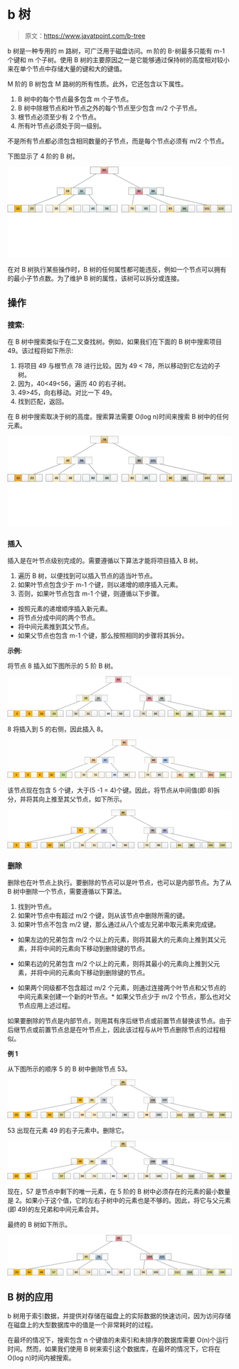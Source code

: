 # b 树

> 原文：<https://www.javatpoint.com/b-tree>

b 树是一种专用的 m 路树，可广泛用于磁盘访问。m 阶的 B-树最多只能有 m-1 个键和 m 个子树。使用 B 树的主要原因之一是它能够通过保持树的高度相对较小来在单个节点中存储大量的键和大的键值。

M 阶的 B 树包含 M 路树的所有性质。此外，它还包含以下属性。

1.  B 树中的每个节点最多包含 m 个子节点。
2.  B 树中除根节点和叶节点之外的每个节点至少包含 m/2 个子节点。
3.  根节点必须至少有 2 个节点。
4.  所有叶节点必须处于同一级别。

不是所有节点都必须包含相同数量的子节点，而是每个节点必须有 m/2 个节点。

下图显示了 4 阶的 B 树。

![B Tree](img/415417c9b8b88014446cc3d3f6fe139f.png)

在对 B 树执行某些操作时，B 树的任何属性都可能违反，例如一个节点可以拥有的最小子节点数。为了维护 B 树的属性，该树可以拆分或连接。

## 操作

### 搜索:

在 B 树中搜索类似于在二叉查找树。例如，如果我们在下面的 B 树中搜索项目 49。该过程将如下所示:

1.  将项目 49 与根节点 78 进行比较。因为 49 < 78，所以移动到它左边的子树。
2.  因为，40<49<56，遍历 40 的右子树。
3.  49>45，向右移动。对比一下 49。
4.  找到匹配，返回。

在 B 树中搜索取决于树的高度。搜索算法需要 O(log n)时间来搜索 B 树中的任何元素。

![B Tree](img/f26ab0cb32400455e90037342dfb8eea.png)

### 插入

插入是在叶节点级别完成的。需要遵循以下算法才能将项目插入 B 树。

1.  遍历 B 树，以便找到可以插入节点的适当叶节点。
2.  如果叶节点包含少于 m-1 个键，则以递增的顺序插入元素。
3.  否则，如果叶节点包含 m-1 个键，则遵循以下步骤。

*   按照元素的递增顺序插入新元素。
*   将节点分成中间的两个节点。
*   将中间元素推到其父节点。
*   如果父节点也包含 m-1 个键，那么按照相同的步骤将其拆分。

**示例:**

将节点 8 插入如下图所示的 5 阶 B 树。

![B Tree](img/5c663faeb91cea6aa24bfa4b7859b953.png)

8 将插入到 5 的右侧，因此插入 8。

![B Tree](img/2e72ad419fd623e6c2fb5cca2ec5671b.png)

该节点现在包含 5 个键，大于(5 -1 = 4)个键。因此，将节点从中间值(即 8)拆分，并将其向上推至其父节点，如下所示。

![B Tree](img/3c6d7821b267a0f3b98f1c4a8c92aead.png)

### 删除

删除也在叶节点上执行。要删除的节点可以是叶节点，也可以是内部节点。为了从 B 树中删除一个节点，需要遵循以下算法。

1.  找到叶节点。
2.  如果叶节点中有超过 m/2 个键，则从该节点中删除所需的键。
3.  如果叶节点不包含 m/2 键，那么通过从八个或左兄弟中取元素来完成键。

*   如果左边的兄弟包含 m/2 个以上的元素，则将其最大的元素向上推到其父元素，并将中间的元素向下移动到删除键的节点。
*   如果右边的兄弟包含 m/2 个以上的元素，则将其最小的元素向上推到父元素，并将中间的元素向下移动到删除键的节点。

*   如果两个同级都不包含超过 m/2 个元素，则通过连接两个叶节点和父节点的中间元素来创建一个新的叶节点。*   如果父节点少于 m/2 个节点，那么也对父节点应用上述过程。

如果要删除的节点是内部节点，则用其有序后继节点或前置节点替换该节点。由于后继节点或前置节点总是在叶节点上，因此该过程与从叶节点删除节点的过程相似。

**例 1**

从下图所示的顺序 5 的 B 树中删除节点 53。

![B Tree](img/27b2a5f9e0af42c1cae8e3a2b87245c4.png)

53 出现在元素 49 的右子元素中。删除它。

![B Tree](img/e2b3a4de26a6dde2a63d57aa308592eb.png)

现在，57 是节点中剩下的唯一元素，在 5 阶的 B 树中必须存在的元素的最小数量是 2。如果小于这个值，它的左右子树中的元素也是不够的。因此，将它与父元素(即 49)的左兄弟和中间元素合并。

最终的 B 树如下所示。

![B Tree](img/b73aeada1a151410eaa4ee27287a0d33.png)

## B 树的应用

b 树用于索引数据，并提供对存储在磁盘上的实际数据的快速访问，因为访问存储在磁盘上的大型数据库中的值是一个非常耗时的过程。

在最坏的情况下，搜索包含 n 个键值的未索引和未排序的数据库需要 O(n)个运行时间。然而，如果我们使用 B 树来索引这个数据库，在最坏的情况下，它将在 O(log n)时间内被搜索。
